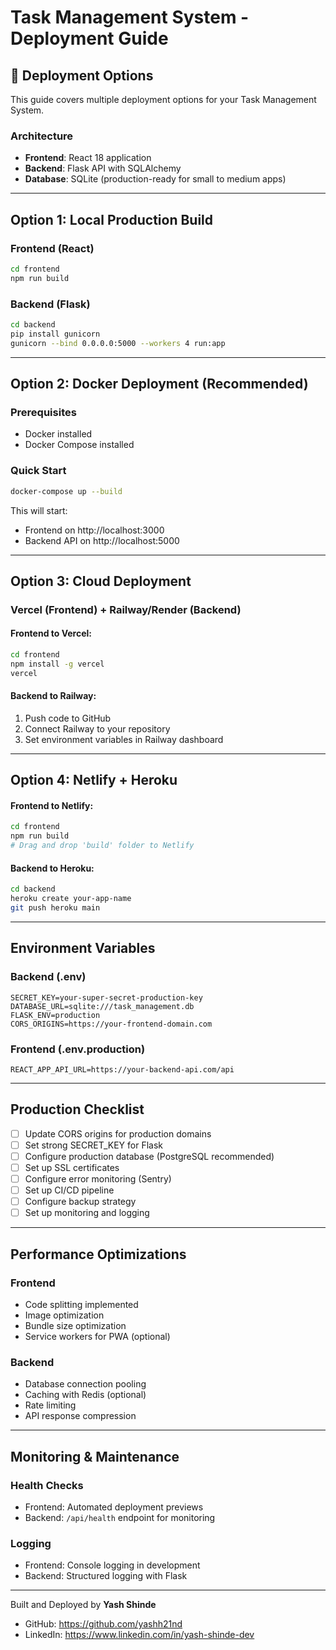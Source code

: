 # Task Management System - Deployment Guide

## 🚀 Deployment Options

This guide covers multiple deployment options for your Task Management System.

### Architecture
- **Frontend**: React 18 application
- **Backend**: Flask API with SQLAlchemy
- **Database**: SQLite (production-ready for small to medium apps)

---

## Option 1: Local Production Build

### Frontend (React)
```bash
cd frontend
npm run build
```

### Backend (Flask)
```bash
cd backend
pip install gunicorn
gunicorn --bind 0.0.0.0:5000 --workers 4 run:app
```

---

## Option 2: Docker Deployment (Recommended)

### Prerequisites
- Docker installed
- Docker Compose installed

### Quick Start
```bash
docker-compose up --build
```

This will start:
- Frontend on http://localhost:3000
- Backend API on http://localhost:5000

---

## Option 3: Cloud Deployment

### Vercel (Frontend) + Railway/Render (Backend)

#### Frontend to Vercel:
```bash
cd frontend
npm install -g vercel
vercel
```

#### Backend to Railway:
1. Push code to GitHub
2. Connect Railway to your repository
3. Set environment variables in Railway dashboard

---

## Option 4: Netlify + Heroku

#### Frontend to Netlify:
```bash
cd frontend
npm run build
# Drag and drop 'build' folder to Netlify
```

#### Backend to Heroku:
```bash
cd backend
heroku create your-app-name
git push heroku main
```

---

## Environment Variables

### Backend (.env)
```
SECRET_KEY=your-super-secret-production-key
DATABASE_URL=sqlite:///task_management.db
FLASK_ENV=production
CORS_ORIGINS=https://your-frontend-domain.com
```

### Frontend (.env.production)
```
REACT_APP_API_URL=https://your-backend-api.com/api
```

---

## Production Checklist

- [ ] Update CORS origins for production domains
- [ ] Set strong SECRET_KEY for Flask
- [ ] Configure production database (PostgreSQL recommended)
- [ ] Set up SSL certificates
- [ ] Configure error monitoring (Sentry)
- [ ] Set up CI/CD pipeline
- [ ] Configure backup strategy
- [ ] Set up monitoring and logging

---

## Performance Optimizations

### Frontend
- Code splitting implemented
- Image optimization
- Bundle size optimization
- Service workers for PWA (optional)

### Backend
- Database connection pooling
- Caching with Redis (optional)
- Rate limiting
- API response compression

---

## Monitoring & Maintenance

### Health Checks
- Frontend: Automated deployment previews
- Backend: `/api/health` endpoint for monitoring

### Logging
- Frontend: Console logging in development
- Backend: Structured logging with Flask

---

Built and Deployed by **Yash Shinde**
- GitHub: https://github.com/yashh21nd
- LinkedIn: https://www.linkedin.com/in/yash-shinde-dev